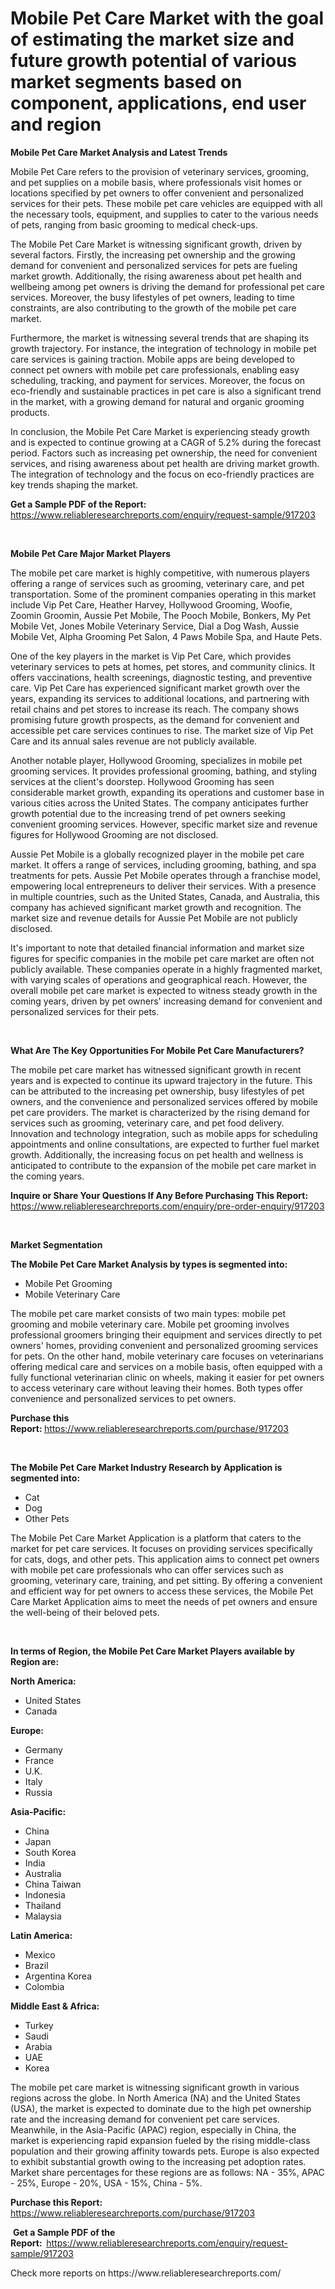 <p><h1>Mobile Pet Care Market with the goal of estimating the market size and future growth potential of various market segments based on component, applications, end user and region</h1></p><p><strong>Mobile Pet Care Market Analysis and Latest Trends</strong></p>
<p><p>Mobile Pet Care refers to the provision of veterinary services, grooming, and pet supplies on a mobile basis, where professionals visit homes or locations specified by pet owners to offer convenient and personalized services for their pets. These mobile pet care vehicles are equipped with all the necessary tools, equipment, and supplies to cater to the various needs of pets, ranging from basic grooming to medical check-ups.</p><p>The Mobile Pet Care Market is witnessing significant growth, driven by several factors. Firstly, the increasing pet ownership and the growing demand for convenient and personalized services for pets are fueling market growth. Additionally, the rising awareness about pet health and wellbeing among pet owners is driving the demand for professional pet care services. Moreover, the busy lifestyles of pet owners, leading to time constraints, are also contributing to the growth of the mobile pet care market.</p><p>Furthermore, the market is witnessing several trends that are shaping its growth trajectory. For instance, the integration of technology in mobile pet care services is gaining traction. Mobile apps are being developed to connect pet owners with mobile pet care professionals, enabling easy scheduling, tracking, and payment for services. Moreover, the focus on eco-friendly and sustainable practices in pet care is also a significant trend in the market, with a growing demand for natural and organic grooming products.</p><p>In conclusion, the Mobile Pet Care Market is experiencing steady growth and is expected to continue growing at a CAGR of 5.2% during the forecast period. Factors such as increasing pet ownership, the need for convenient services, and rising awareness about pet health are driving market growth. The integration of technology and the focus on eco-friendly practices are key trends shaping the market.</p></p>
<p><strong>Get a Sample PDF of the Report:&nbsp;</strong> <a href="https://www.reliableresearchreports.com/enquiry/request-sample/917203">https://www.reliableresearchreports.com/enquiry/request-sample/917203</a></p>
<p>&nbsp;</p>
<p><strong>Mobile Pet Care Major Market Players</strong></p>
<p><p>The mobile pet care market is highly competitive, with numerous players offering a range of services such as grooming, veterinary care, and pet transportation. Some of the prominent companies operating in this market include Vip Pet Care, Heather Harvey, Hollywood Grooming, Woofie, Zoomin Groomin, Aussie Pet Mobile, The Pooch Mobile, Bonkers, My Pet Mobile Vet, Jones Mobile Veterinary Service, Dial a Dog Wash, Aussie Mobile Vet, Alpha Grooming Pet Salon, 4 Paws Mobile Spa, and Haute Pets.</p><p>One of the key players in the market is Vip Pet Care, which provides veterinary services to pets at homes, pet stores, and community clinics. It offers vaccinations, health screenings, diagnostic testing, and preventive care. Vip Pet Care has experienced significant market growth over the years, expanding its services to additional locations, and partnering with retail chains and pet stores to increase its reach. The company shows promising future growth prospects, as the demand for convenient and accessible pet care services continues to rise. The market size of Vip Pet Care and its annual sales revenue are not publicly available.</p><p>Another notable player, Hollywood Grooming, specializes in mobile pet grooming services. It provides professional grooming, bathing, and styling services at the client's doorstep. Hollywood Grooming has seen considerable market growth, expanding its operations and customer base in various cities across the United States. The company anticipates further growth potential due to the increasing trend of pet owners seeking convenient grooming services. However, specific market size and revenue figures for Hollywood Grooming are not disclosed.</p><p>Aussie Pet Mobile is a globally recognized player in the mobile pet care market. It offers a range of services, including grooming, bathing, and spa treatments for pets. Aussie Pet Mobile operates through a franchise model, empowering local entrepreneurs to deliver their services. With a presence in multiple countries, such as the United States, Canada, and Australia, this company has achieved significant market growth and recognition. The market size and revenue details for Aussie Pet Mobile are not publicly disclosed.</p><p>It's important to note that detailed financial information and market size figures for specific companies in the mobile pet care market are often not publicly available. These companies operate in a highly fragmented market, with varying scales of operations and geographical reach. However, the overall mobile pet care market is expected to witness steady growth in the coming years, driven by pet owners' increasing demand for convenient and personalized services for their pets.</p></p>
<p>&nbsp;</p>
<p><strong>What Are The Key Opportunities For Mobile Pet Care Manufacturers?</strong></p>
<p><p>The mobile pet care market has witnessed significant growth in recent years and is expected to continue its upward trajectory in the future. This can be attributed to the increasing pet ownership, busy lifestyles of pet owners, and the convenience and personalized services offered by mobile pet care providers. The market is characterized by the rising demand for services such as grooming, veterinary care, and pet food delivery. Innovation and technology integration, such as mobile apps for scheduling appointments and online consultations, are expected to further fuel market growth. Additionally, the increasing focus on pet health and wellness is anticipated to contribute to the expansion of the mobile pet care market in the coming years.</p></p>
<p><strong>Inquire or Share Your Questions If Any Before Purchasing This Report:</strong> <a href="https://www.reliableresearchreports.com/enquiry/pre-order-enquiry/917203">https://www.reliableresearchreports.com/enquiry/pre-order-enquiry/917203</a></p>
<p>&nbsp;</p>
<p><strong>Market Segmentation</strong></p>
<p><strong>The Mobile Pet Care Market Analysis by types is segmented into:</strong></p>
<p><ul><li>Mobile Pet Grooming</li><li>Mobile Veterinary Care</li></ul></p>
<p><p>The mobile pet care market consists of two main types: mobile pet grooming and mobile veterinary care. Mobile pet grooming involves professional groomers bringing their equipment and services directly to pet owners' homes, providing convenient and personalized grooming services for pets. On the other hand, mobile veterinary care focuses on veterinarians offering medical care and services on a mobile basis, often equipped with a fully functional veterinarian clinic on wheels, making it easier for pet owners to access veterinary care without leaving their homes. Both types offer convenience and personalized services to pet owners.</p></p>
<p><strong>Purchase this Report:&nbsp;</strong><a href="https://www.reliableresearchreports.com/purchase/917203">https://www.reliableresearchreports.com/purchase/917203</a></p>
<p>&nbsp;</p>
<p><strong>The Mobile Pet Care Market Industry Research by Application is segmented into:</strong></p>
<p><ul><li>Cat</li><li>Dog</li><li>Other Pets</li></ul></p>
<p><p>The Mobile Pet Care Market Application is a platform that caters to the market for pet care services. It focuses on providing services specifically for cats, dogs, and other pets. This application aims to connect pet owners with mobile pet care professionals who can offer services such as grooming, veterinary care, training, and pet sitting. By offering a convenient and efficient way for pet owners to access these services, the Mobile Pet Care Market Application aims to meet the needs of pet owners and ensure the well-being of their beloved pets.</p></p>
<p>&nbsp;</p>
<p><strong>In terms of Region, the Mobile Pet Care Market Players available by Region are:</strong></p>
<p>
    <p> <strong> North America: </strong>
        <ul>
            <li>United States</li>
            <li>Canada</li>
        </ul>
        </p> 
    <p> <strong> Europe: </strong>
        <ul>
            <li>Germany</li>
            <li>France</li>
            <li>U.K.</li>
            <li>Italy</li>
            <li>Russia</li>
        </ul>
        </p> 
    <p> <strong> Asia-Pacific: </strong>
        <ul>
            <li>China</li>
            <li>Japan</li>
            <li>South Korea</li>
            <li>India</li>
            <li>Australia</li>
            <li>China Taiwan</li>
            <li>Indonesia</li>
            <li>Thailand</li>
            <li>Malaysia</li>
        </ul>
        </p> 
    <p> <strong> Latin America: </strong>
        <ul>
            <li>Mexico</li>
            <li>Brazil</li>
            <li>Argentina Korea</li>
            <li>Colombia</li>
        </ul>
        </p> 
    <p> <strong> Middle East & Africa: </strong>
        <ul>
            <li>Turkey</li>
            <li>Saudi</li>
            <li>Arabia</li>
            <li>UAE</li>
            <li>Korea</li>
        </ul>
    </p>
    </p>
<p><p>The mobile pet care market is witnessing significant growth in various regions across the globe. In North America (NA) and the United States (USA), the market is expected to dominate due to the high pet ownership rate and the increasing demand for convenient pet care services. Meanwhile, in the Asia-Pacific (APAC) region, especially in China, the market is experiencing rapid expansion fueled by the rising middle-class population and their growing affinity towards pets. Europe is also expected to exhibit substantial growth owing to the increasing pet adoption rates. Market share percentages for these regions are as follows: NA - 35%, APAC - 25%, Europe - 20%, USA - 15%, China - 5%.</p></p>
<p><strong>Purchase this Report: </strong><a href="https://www.reliableresearchreports.com/purchase/917203">https://www.reliableresearchreports.com/purchase/917203</a></p>
<p>&nbsp;<strong>Get a Sample PDF of the Report:&nbsp;&nbsp;</strong><a href="https://www.reliableresearchreports.com/enquiry/request-sample/917203">https://www.reliableresearchreports.com/enquiry/request-sample/917203</a></p>
<p><strong></strong></p>
<p>Check more reports on https://www.reliableresearchreports.com/</p>